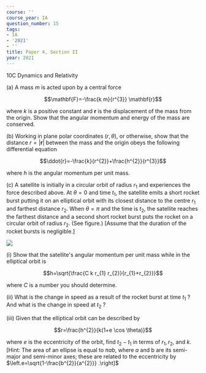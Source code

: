 ```yaml
---
course: ''
course_year: IA
question_number: 15
tags:
- IA
- '2021'
- ''
title: Paper 4, Section II
year: 2021
---
```



10C Dynamics and Relativity

(a) A mass $m$ is acted upon by a central force

$$\mathbf{F}=-\frac{k m}{r^{3}} \mathbf{r}$$

where $k$ is a positive constant and $\mathbf{r}$ is the displacement of the mass from the origin. Show that the angular momentum and energy of the mass are conserved.

(b) Working in plane polar coordinates $(r, \theta)$, or otherwise, show that the distance $r=|\mathbf{r}|$ between the mass and the origin obeys the following differential equation

$$\ddot{r}=-\frac{k}{r^{2}}+\frac{h^{2}}{r^{3}}$$

where $h$ is the angular momentum per unit mass.

(c) A satellite is initially in a circular orbit of radius $r_{1}$ and experiences the force described above. At $\theta=0$ and time $t_{1}$, the satellite emits a short rocket burst putting it on an elliptical orbit with its closest distance to the centre $r_{1}$ and farthest distance $r_{2}$. When $\theta=\pi$ and the time is $t_{2}$, the satellite reaches the farthest distance and a second short rocket burst puts the rocket on a circular orbit of radius $r_{2}$. (See figure.) [Assume that the duration of the rocket bursts is negligible.]

![](https://cdn.mathpix.com/cropped/2022_04_19_4c1a06ec93bd41621f02g-11.jpg?height=254&width=254&top_left_y=595&top_left_x=892)

(i) Show that the satellite's angular momentum per unit mass while in the elliptical orbit is

$$h=\sqrt{\frac{C k r_{1} r_{2}}{r_{1}+r_{2}}}$$

where $C$ is a number you should determine.

(ii) What is the change in speed as a result of the rocket burst at time $t_{1}$ ? And what is the change in speed at $t_{2}$ ?

(iii) Given that the elliptical orbit can be described by

$$r=\frac{h^{2}}{k(1+e \cos \theta)}$$

where $e$ is the eccentricity of the orbit, find $t_{2}-t_{1}$ in terms of $r_{1}, r_{2}$, and $k$. [Hint: The area of an ellipse is equal to $\pi a b$, where $a$ and b are its semi-major and semi-minor axes; these are related to the eccentricity by $\left.e=\sqrt{1-\frac{b^{2}}{a^{2}}} .\right]$